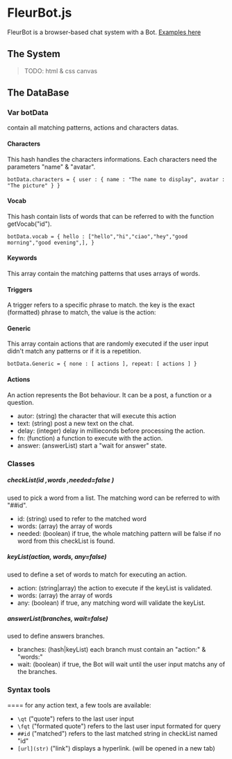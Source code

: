 # FleurBot.js

FleurBot is a browser-based chat system with a Bot. [Examples here](https://fleurman.github.io/fleurbot/index.html)

## The System
>TODO: html & css canvas

## The DataBase

### Var botData
contain all matching patterns, actions and characters datas.

#### Characters
This hash handles the characters informations. Each characters need the parameters "name" & "avatar".

`botData.characters = {
    user : {
    name : "The name to display",
    avatar : "The picture"
    }
}`

#### Vocab
This hash contain lists of words that can be referred to with the function getVocab("id").

`botData.vocab = {
	hello : ["hello","hi","ciao","hey","good morning","good evening",],
}`

#### Keywords
This array contain the matching patterns that uses arrays of words.

#### Triggers
A trigger refers to a specific phrase to match.
the key is the exact (formatted) phrase to match,
the value is the action:

#### Generic
This array contain actions that are randomly executed if 
the user input didn't match any patterns or if it is a repetition.

`botData.Generic = {
	none : [ actions ],
	repeat: [ actions ]
}`

#### Actions
An action represents the Bot behaviour. It can be a post, a function or a question.

- autor: (string) the character that will execute this action
- text: (string) post a new text on the chat.
- delay: (integer) delay in millieconds before processing the action.
- fn: (function) a function to execute with the action.
- answer: (answerList) start a "wait for answer" state.


### Classes

##### checkList(id ,words ,needed=false )
used to pick a word from a list. The matching word can be referred to with "##id".

- id: (string) used to refer to the matched word
- words: (array) the array of words
- needed: (boolean) if true, the whole matching pattern will be false if no word from this checkList is found.

##### keyList(action, words, any=false)
used to define a set of words to match for executing an action.

- action: (string|array) the action to execute if the keyList is validated.
- words: (array) the array of words
- any: (boolean) if true, any matching word will validate the keyList.

##### answerList(branches, wait=false)
used to define answers branches.

- branches: (hash|keyList) each branch must contain an "action:" & "words:"
- wait: (boolean) if true, the Bot will wait until the user input matchs any of the branches.


### Syntax tools
====
for any action text, a few tools are available:
- `\qt` ("quote") refers to the last user input
- `\fqt` ("formated quote") refers to the last user input formated for query
- `##id` ("matched") refers to the last matched string in checkList named "id"
- `[url](str)` ("link") displays a hyperlink. (will be opened in a new tab)


